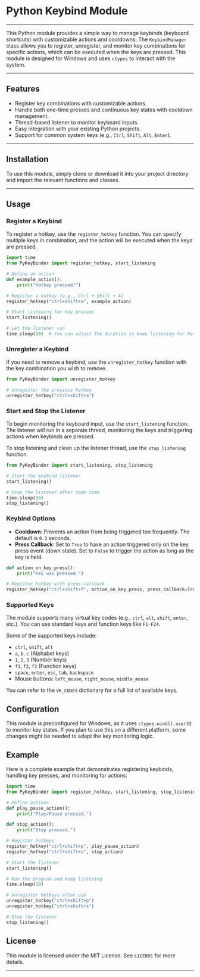 # Python Keybind Module 

---

This Python module provides a simple way to manage keybinds (keyboard shortcuts) with customizable actions and cooldowns. The `KeybindManager` class allows you to register, unregister, and monitor key combinations for specific actions, which can be executed when the keys are pressed. This module is designed for Windows and uses `ctypes` to interact with the system.

---

## Features
- Register key combinations with customizable actions.
- Handle both one-time presses and continuous key states with cooldown management.
- Thread-based listener to monitor keyboard inputs.
- Easy integration with your existing Python projects.
- Support for common system keys (e.g., `Ctrl`, `Shift`, `Alt`, `Enter`).

---

## Installation
To use this module, simply clone or download it into your project directory and import the relevant functions and classes.

---

## Usage

### Register a Keybind
To register a hotkey, use the `register_hotkey` function. You can specify multiple keys in combination, and the action will be executed when the keys are pressed.

```python
import time
from PyKeyBinder import register_hotkey, start_listening

# Define an action
def example_action():
    print("Hotkey pressed!")

# Register a hotkey (e.g., Ctrl + Shift + A)
register_hotkey("ctrl+shift+a", example_action)

# Start listening for key presses
start_listening()

# Let the listener run
time.sleep(10)  # You can adjust the duration to keep listening for hotkeys.
```

### Unregister a Keybind
If you need to remove a keybind, use the `unregister_hotkey` function with the key combination you wish to remove.

```python
from PyKeyBinder import unregister_hotkey

# Unregister the previous hotkey
unregister_hotkey("ctrl+shift+a")
```

### Start and Stop the Listener
To begin monitoring the keyboard input, use the `start_listening` function. The listener will run in a separate thread, monitoring the keys and triggering actions when keybinds are pressed.

To stop listening and clean up the listener thread, use the `stop_listening` function.

```python
from PyKeyBinder import start_listening, stop_listening

# Start the keybind listener
start_listening()

# Stop the listener after some time
time.sleep(10)
stop_listening()
```

### Keybind Options
- **Cooldown**: Prevents an action from being triggered too frequently. The default is `0.3` seconds.
- **Press Callback**: Set to `True` to have an action triggered only on the key press event (down state). Set to `False` to trigger the action as long as the key is held.

```python
def action_on_key_press():
    print("Key was pressed.")

# Register hotkey with press callback
register_hotkey("ctrl+shift+f", action_on_key_press, press_callback=True)
```

### Supported Keys
The module supports many virtual key codes (e.g., `ctrl`, `alt`, `shift`, `enter`, etc.). You can use standard keys and function keys like `F1-F24`.

Some of the supported keys include:
- `ctrl`, `shift`, `alt`
- `a`, `b`, `c` (Alphabet keys)
- `1`, `2`, `3` (Number keys)
- `f1`, `f2`, `f3` (Function keys)
- `space`, `enter`, `esc`, `tab`, `backspace`
- Mouse buttons: `left_mouse`, `right_mouse`, `middle_mouse`

You can refer to the `VK_CODES` dictionary for a full list of available keys.

## Configuration
This module is preconfigured for Windows, as it uses `ctypes.windll.user32` to monitor key states. If you plan to use this on a different platform, some changes might be needed to adapt the key monitoring logic.

## Example
Here is a complete example that demonstrates registering keybinds, handling key presses, and monitoring for actions:

```python
import time
from PyKeyBinder import register_hotkey, start_listening, stop_listening

# Define actions
def play_pause_action():
    print("Play/Pause pressed.")

def stop_action():
    print("Stop pressed.")

# Register hotkeys
register_hotkey("ctrl+shift+p", play_pause_action)
register_hotkey("ctrl+shift+s", stop_action)

# Start the listener
start_listening()

# Run the program and keep listening
time.sleep(10)

# Unregister hotkeys after use
unregister_hotkey("ctrl+shift+p")
unregister_hotkey("ctrl+shift+s")

# Stop the listener
stop_listening()
```


## License
This module is licensed under the MIT License. See `LICENSE` for more details.

---
